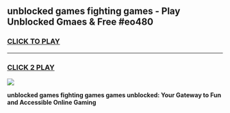 
## unblocked games fighting games - Play Unblocked Gmaes & Free #eo480
<h3>
<a href="https://news.freeplayer.one?title=unblocked_games_fighting_games&ref=26F">CLICK TO PLAY</a></h3>
<hr>

<h3>
<a href="https://news.freeplayer.one?title=unblocked_games_fighting_games&ref=26F">CLICK 2 PLAY</a>
  
</h3>

<a href="https://news.freeplayer.one?title=unblocked_games_fighting_games&ref=26F/"><img src="https://clearcache.store/games.png"></a>


**unblocked games fighting games games unblocked: Your Gateway to Fun and Accessible Online Gaming**
